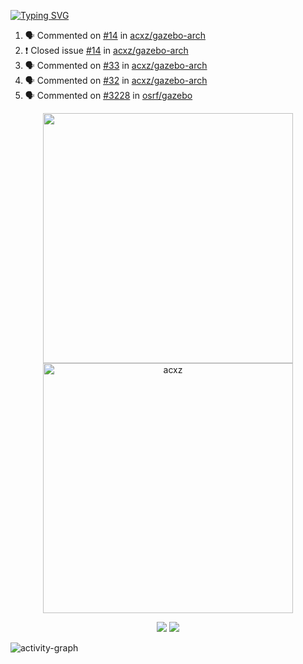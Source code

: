 [![Typing SVG](https://readme-typing-svg.herokuapp.com?size=16&color=AFFFA3&multiline=true&height=75&lines=contributing+to+robotics%2Faerospace%2Fml%2Fgpu+software;packaging+it+for+archlinux;ricer)](https://git.io/typing-svg)

<!--START_SECTION:activity-->
1. 🗣 Commented on [#14](https://github.com/acxz/gazebo-arch/issues/14) in [acxz/gazebo-arch](https://github.com/acxz/gazebo-arch)
2. ❗️ Closed issue [#14](https://github.com/acxz/gazebo-arch/issues/14) in [acxz/gazebo-arch](https://github.com/acxz/gazebo-arch)
3. 🗣 Commented on [#33](https://github.com/acxz/gazebo-arch/issues/33) in [acxz/gazebo-arch](https://github.com/acxz/gazebo-arch)
4. 🗣 Commented on [#32](https://github.com/acxz/gazebo-arch/issues/32) in [acxz/gazebo-arch](https://github.com/acxz/gazebo-arch)
5. 🗣 Commented on [#3228](https://github.com/osrf/gazebo/issues/3228) in [osrf/gazebo](https://github.com/osrf/gazebo)
<!--END_SECTION:activity-->

<p align="center">
  <img width="400em" src=https://github-readme-stats.vercel.app/api?username=acxz&include_all_commits=true&show_icons=true />
  <img width="400em" src="https://github-readme-streak-stats.herokuapp.com/?user=acxz&" alt="acxz" />
</p>

<p align="center">
  <img src=https://github-readme-stats.vercel.app/api/top-langs/?username=acxz&layout=compact />
  <img src=https://github-profile-trophy.vercel.app/?username=acxz&row=2&column=4 />
</p>

![activity-graph](https://activity-graph.herokuapp.com/graph?username=acxz&theme=aqua)
